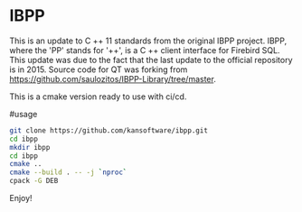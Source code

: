 # IBPP
This is an update to C ++ 11 standards from the original IBPP project. IBPP, where the 'PP' stands for '++', is a C ++ client interface for Firebird SQL. This update was due to the fact that the last update to the official repository is in 2015.
Source code for QT was forking from https://github.com/saulozitos/IBPP-Library/tree/master.

This is a cmake version ready to use with ci/cd.


#usage
```bash
git clone https://github.com/kansoftware/ibpp.git
cd ibpp
mkdir ibpp
cd ibpp
cmake ..
cmake --build . -- -j `nproc`
cpack -G DEB
```

Enjoy!